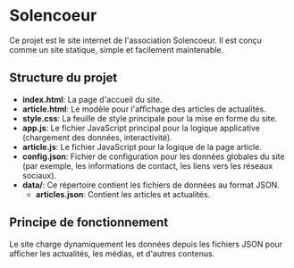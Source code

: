 # Solencoeur

Ce projet est le site internet de l'association Solencoeur. Il est conçu comme un site statique, simple et facilement maintenable.

## Structure du projet

- **index.html**: La page d'accueil du site.
- **article.html**: Le modèle pour l'affichage des articles de actualités.
- **style.css**: La feuille de style principale pour la mise en forme du site.
- **app.js**: Le fichier JavaScript principal pour la logique applicative (chargement des données, interactivité).
- **article.js**: Le fichier JavaScript pour la logique de la page article.
- **config.json**: Fichier de configuration pour les données globales du site (par exemple, les informations de contact, les liens vers les réseaux sociaux).
- **data/**: Ce répertoire contient les fichiers de données au format JSON.
  - **articles.json**: Contient les articles et actualités.

## Principe de fonctionnement

Le site charge dynamiquement les données depuis les fichiers JSON pour afficher les actualités, les médias, et d'autres contenus.
